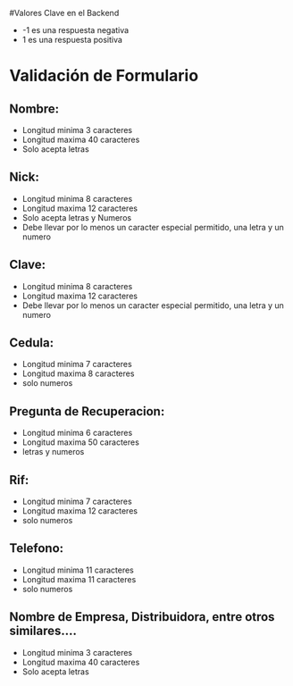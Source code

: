 #Valores Clave en el Backend

*	-1 es una respuesta negativa
*	1 es una respuesta positiva 

# Validación de Formulario 

## Nombre:

* Longitud minima 3 caracteres
* Longitud maxima 40 caracteres 
* Solo acepta letras 

## Nick:

* Longitud minima 8 caracteres
* Longitud maxima 12 caracteres 
* Solo acepta letras y Numeros
* Debe llevar por lo menos un caracter especial permitido, una letra y un numero


## Clave:

* Longitud minima 8 caracteres
* Longitud maxima 12 caracteres 
* Debe llevar por lo menos un caracter especial permitido, una letra y un numero

## Cedula:

* Longitud minima 7 caracteres
* Longitud maxima 8 caracteres 
* solo numeros

## Pregunta de Recuperacion:

* Longitud minima 6 caracteres
* Longitud maxima 50 caracteres 
* letras y numeros

## Rif:

* Longitud minima 7 caracteres
* Longitud maxima 12 caracteres 
* solo numeros

## Telefono:

* Longitud minima 11 caracteres
* Longitud maxima 11 caracteres 
* solo numeros

## Nombre de Empresa, Distribuidora, entre otros similares....

* Longitud minima 3 caracteres
* Longitud maxima 40 caracteres 
* Solo acepta letras 